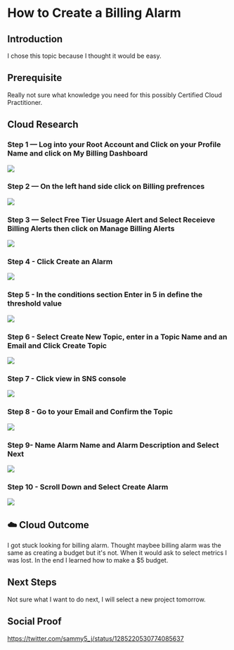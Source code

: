 

# How to Create a Billing Alarm

## Introduction
I chose this topic because I thought it would be easy.

## Prerequisite

Really not sure what knowledge you need for this possibly Certified Cloud Practitioner.

## Cloud Research

### Step 1 — Log into your Root Account and Click on your Profile Name and click on My Billing Dashboard

![](https://github.com/sjose5/100DaysOfCloud/blob/main/step%201.png)

### Step 2 — On the left hand side click on Billing prefrences

![](https://github.com/sjose5/100DaysOfCloud/blob/main/Step%202.png)

### Step 3 — Select Free Tier Usuage Alert and Select Receieve Billing Alerts then click on Manage Billing Alerts

![](https://github.com/sjose5/100DaysOfCloud/blob/main/Step%203.png)

### Step 4 - Click Create an Alarm

![](https://github.com/sjose5/100DaysOfCloud/blob/main/Step%204%20.png)

### Step 5 - In the conditions section Enter in 5 in define the threshold value

![](https://github.com/sjose5/100DaysOfCloud/blob/main/step%205.png)

### Step 6 - Select Create New Topic, enter in a Topic Name and an Email and Click Create Topic

![](https://github.com/sjose5/100DaysOfCloud/blob/main/step%206.png)

### Step 7 - Click view in SNS console

![](https://github.com/sjose5/100DaysOfCloud/blob/main/Step%207.png)

### Step 8 - Go to your Email and Confirm the Topic

![](https://github.com/sjose5/100DaysOfCloud/blob/main/Step%208.png)

### Step 9- Name Alarm Name and Alarm Description and Select Next

![](https://github.com/sjose5/100DaysOfCloud/blob/main/Step%209.png)

### Step 10 - Scroll Down and Select Create Alarm

![](https://github.com/sjose5/100DaysOfCloud/blob/main/Step%2010.png)


## ☁️ Cloud Outcome

I got stuck looking for billing alarm. Thought maybee billing alarm was the same as creating a budget but it's not.  When it would ask to select metrics I was lost. In the end I learned how to make a $5  budget.

## Next Steps

Not sure what I want to do next, I will select a new project tomorrow.

## Social Proof

https://twitter.com/sammy5_j/status/1285220530774085637


